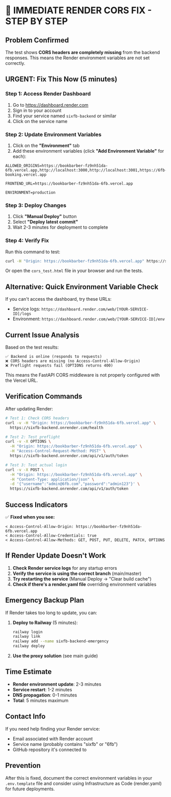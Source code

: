 # 🚨 IMMEDIATE RENDER CORS FIX - STEP BY STEP

## Problem Confirmed
The test shows **CORS headers are completely missing** from the backend responses. This means the Render environment variables are not set correctly.

## URGENT: Fix This Now (5 minutes)

### Step 1: Access Render Dashboard
1. Go to https://dashboard.render.com
2. Sign in to your account
3. Find your service named `sixfb-backend` or similar
4. Click on the service name

### Step 2: Update Environment Variables
1. Click on the **"Environment"** tab
2. Add these environment variables (click **"Add Environment Variable"** for each):

```
ALLOWED_ORIGINS=https://bookbarber-fz9nh51da-6fb.vercel.app,http://localhost:3000,http://localhost:3001,https://6fb-booking.vercel.app
```

```
FRONTEND_URL=https://bookbarber-fz9nh51da-6fb.vercel.app
```

```
ENVIRONMENT=production
```

### Step 3: Deploy Changes
1. Click **"Manual Deploy"** button
2. Select **"Deploy latest commit"**
3. Wait 2-3 minutes for deployment to complete

### Step 4: Verify Fix
Run this command to test:
```bash
curl -H "Origin: https://bookbarber-fz9nh51da-6fb.vercel.app" https://sixfb-backend.onrender.com/health
```

Or open the `cors_test.html` file in your browser and run the tests.

## Alternative: Quick Environment Variable Check

If you can't access the dashboard, try these URLs:
- Service logs: `https://dashboard.render.com/web/[YOUR-SERVICE-ID]/logs`
- Environment: `https://dashboard.render.com/web/[YOUR-SERVICE-ID]/env`

## Current Issue Analysis

Based on the test results:
```
✅ Backend is online (responds to requests)
❌ CORS headers are missing (no Access-Control-Allow-Origin)
❌ Preflight requests fail (OPTIONS returns 400)
```

This means the FastAPI CORS middleware is not properly configured with the Vercel URL.

## Verification Commands

After updating Render:

```bash
# Test 1: Check CORS headers
curl -v -H "Origin: https://bookbarber-fz9nh51da-6fb.vercel.app" \
  https://sixfb-backend.onrender.com/health

# Test 2: Test preflight
curl -v -X OPTIONS \
  -H "Origin: https://bookbarber-fz9nh51da-6fb.vercel.app" \
  -H "Access-Control-Request-Method: POST" \
  https://sixfb-backend.onrender.com/api/v1/auth/token

# Test 3: Test actual login
curl -v -X POST \
  -H "Origin: https://bookbarber-fz9nh51da-6fb.vercel.app" \
  -H "Content-Type: application/json" \
  -d '{"username":"admin@6fb.com","password":"admin123"}' \
  https://sixfb-backend.onrender.com/api/v1/auth/token
```

## Success Indicators

✅ **Fixed when you see:**
```
< Access-Control-Allow-Origin: https://bookbarber-fz9nh51da-6fb.vercel.app
< Access-Control-Allow-Credentials: true
< Access-Control-Allow-Methods: GET, POST, PUT, DELETE, PATCH, OPTIONS
```

## If Render Update Doesn't Work

1. **Check Render service logs** for any startup errors
2. **Verify the service is using the correct branch** (main/master)
3. **Try restarting the service** (Manual Deploy → "Clear build cache")
4. **Check if there's a render.yaml file** overriding environment variables

## Emergency Backup Plan

If Render takes too long to update, you can:

1. **Deploy to Railway** (5 minutes):
   ```bash
   railway login
   railway link
   railway add --name sixfb-backend-emergency
   railway deploy
   ```

2. **Use the proxy solution** (see main guide)

## Time Estimate
- **Render environment update**: 2-3 minutes
- **Service restart**: 1-2 minutes
- **DNS propagation**: 0-1 minutes
- **Total**: 5 minutes maximum

## Contact Info
If you need help finding your Render service:
- Email associated with Render account
- Service name (probably contains "sixfb" or "6fb")
- GitHub repository it's connected to

## Prevention
After this is fixed, document the correct environment variables in your `.env.template` file and consider using Infrastructure as Code (render.yaml) for future deployments.
